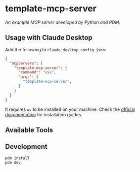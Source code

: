 # template-mcp-server

_An example MCP server developed by Python and PDM._

## Usage with Claude Desktop

Add the following to `claude_desktop_config.json`:

```json
{
  "mcpServers": {
    "template-mcp-server": {
      "command": "uvx",
      "args": [
        "template-mcp-server",
      ]
    }
  }
}
```

It requires `uv` to be installed on your machine. Check the [official documentation](https://docs.astral.sh/uv/getting-started/installation/) for installation guides.

## Available Tools

<!-- List all tools and descriptions here -->

## Development

```shell
pdm install
pdm dev
```
